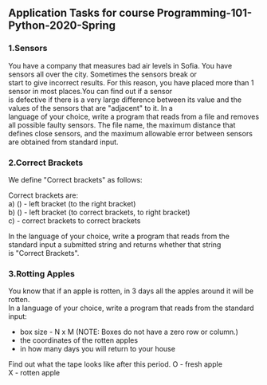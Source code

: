 ## Application Tasks for course Programming-101-Python-2020-Spring

### 1.Sensors
You have a company that measures bad air levels in Sofia. You have sensors all over the city. Sometimes the sensors break or  
start to give incorrect results. For this reason, you have placed more than 1 sensor in most places.You can find out if a sensor  
is defective if there is a very large difference between its value and the values of the sensors that are "adjacent" to it. In a  
language of your choice, write a program that reads from a file and removes all possible faulty sensors. The file name, the maximum distance that defines close sensors, and the maximum allowable error between sensors are obtained from standard input.

### 2.Correct Brackets
We define "Correct brackets" as follows:  

Correct brackets are:  
a) () - left bracket (to the right bracket)  
b) (<correct brackets>) - left bracket (to correct brackets, to right bracket)  
c) <correct brackets> <correct brackets> - correct brackets to correct brackets  
  
In the language of your choice, write a program that reads from the standard input a submitted string and returns whether that string  
is "Correct Brackets".
  
### 3.Rotting Apples
You know that if an apple is rotten, in 3 days all the apples around it will be rotten.  
In a language of your choice, write a program that reads from the standard input:  

- box size - N x M (NOTE: Boxes do not have a zero row or column.)
- the coordinates of the rotten apples
- in how many days you will return to your house  

Find out what the tape looks like after this period.
O - fresh apple  
X - rotten apple
